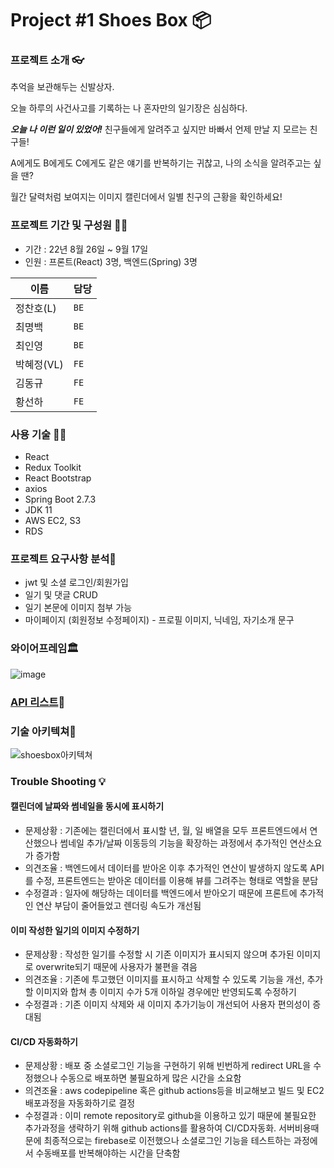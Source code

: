 # Project #1 Shoes Box 📦️

### 프로젝트 소개 👓️

추억을 보관해두는 신발상자.

오늘 하루의 사건사고를 기록하는 나 혼자만의 일기장은 심심하다.

***오늘 나 이런 일이 있었어!*** 친구들에게 알려주고 싶지만 바빠서 언제 만날 지 모르는 친구들!

A에게도 B에게도 C에게도 같은 얘기를 반복하기는 귀찮고, 나의 소식을 알려주고는 싶을 땐?

월간 달력처럼 보여지는 이미지 캘린더에서 일별 친구의 근황을 확인하세요!


### 프로젝트 기간 및 구성원 🐱‍🚀
- 기간 : 22년 8월 26일 ~ 9월 17일
- 인원 : 프론트(React) 3명, 백엔드(Spring) 3명

|이름|담당|
|---|---|
|정찬호(L)|`BE`|
|최명백|`BE`|
|최인영|`BE`|
|박혜정(VL)|`FE`|
|김동규|`FE`|
|황선하|`FE`|


### 사용 기술 👨‍🦱️
- React
- Redux Toolkit
- React Bootstrap
- axios
- Spring Boot 2.7.3
- JDK 11
- AWS EC2, S3
- RDS


### 프로젝트 요구사항 분석🤔️
* jwt 및 소셜 로그인/회원가입
* 일기 및 댓글 CRUD
* 일기 본문에 이미지 첨부 가능
* 마이페이지 (회원정보 수정페이지) - 프로필 이미지, 닉네임, 자기소개 문구


### 와이어프레임🏛️
![image](https://user-images.githubusercontent.com/97497201/193610404-76f4e2a1-f672-4b6e-a962-3e5e7f49f69b.png)


### [API 리스트](https://documenter.getpostman.com/view/22269005/VV4tSxBy)📃️


### 기술 아키텍쳐🧩️
![shoesbox아키텍쳐 ](https://user-images.githubusercontent.com/106072839/193525118-b30b5be5-65ff-428b-8d93-67a95fea8387.png)


### Trouble Shooting 💡️

#### 캘린더에 날짜와 썸네일을 동시에 표시하기
* 문제상황 : 기존에는 캘린더에서 표시할 년, 월, 일 배열을 모두 프론트엔드에서 연산했으나 썸네일 추가/날짜 이동등의 기능을 확장하는 과정에서 추가적인 연산소요가 증가함
* 의견조율 : 백엔드에서 데이터를 받아온 이후 추가적인 연산이 발생하지 않도록 API를 수정, 프론트엔드는 받아온 데이터를 이용해 뷰를 그려주는 형태로 역할을 분담
* 수정결과 : 일자에 해당하는 데이터를 백엔드에서 받아오기 때문에 프론트에 추가적인 연산 부담이 줄어들었고 렌더링 속도가 개선됨

#### 이미 작성한 일기의 이미지 수정하기
* 문제상황 : 작성한 일기를 수정할 시 기존 이미지가 표시되지 않으며 추가된 이미지로 overwrite되기 때문에 사용자가 불편을 겪음 
* 의견조율 : 기존에 투고했던 이미지를 표시하고 삭제할 수 있도록 기능을 개선, 추가할 이미지와 합쳐 총 이미지 수가 5개 이하일 경우에만 반영되도록 수정하기
* 수정결과 : 기존 이미지 삭제와 새 이미지 추가기능이 개선되어 사용자 편의성이 증대됨

#### CI/CD 자동화하기
* 문제상황 : 배포 중 소셜로그인 기능을 구현하기 위해 빈번하게 redirect URL을 수정했으나 수동으로 배포하면 불필요하게 많은 시간을 소요함
* 의견조율 : aws codepipeline 혹은 github actions등을 비교해보고 빌드 및 EC2배포과정을 자동화하기로 결정
* 수정결과 : 이미 remote repository로 github을 이용하고 있기 때문에 불필요한 추가과정을 생략하기 위해 github actions를 활용하여 CI/CD자동화. 서버비용때문에 최종적으로는 firebase로 이전했으나 소셜로그인 기능을 테스트하는 과정에서 수동배포를 반복해야하는 시간을 단축함

